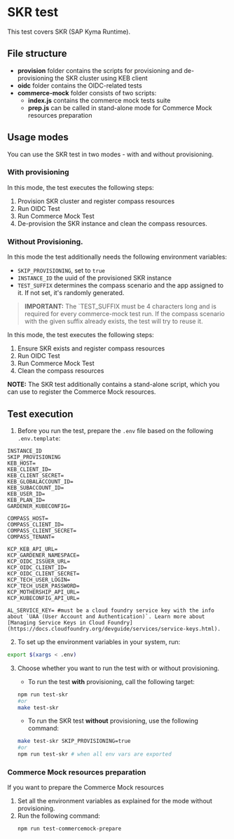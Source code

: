 # SKR test

This test covers SKR (SAP Kyma Runtime).

## File structure
- **provision** folder contains the scripts for provisioning and de-provisioning the SKR cluster using KEB client
- **oidc** folder contains the OIDC-related tests
- **commerce-mock** folder consists of two scripts:
  - **index.js** contains the commerce mock tests suite
  - **prep.js** can be called in stand-alone mode for Commerce Mock resources preparation

## Usage modes

You can use the SKR test in two modes - with and without provisioning.

### With provisioning

In this mode, the test executes the following steps:

1. Provision SKR cluster and register compass resources
2. Run OIDC Test
3. Run Commerce Mock Test
4. De-provision the SKR instance and clean the compass resources.

### Without Provisioning.

In this mode the test additionally needs the following environment variables:
- `SKIP_PROVISIONING`, set to `true`
- `INSTANCE_ID` the uuid of the provisioned SKR instance
- `TEST_SUFFIX` determines the compass scenario and the app assigned to it. If not set, it's randomly generated.

>**IMPORTANT:** The `TEST_SUFFIX must be 4 characters long and is required for every commerce-mock test run. If the compass scenario with the given suffix already exists, the test will try to reuse it.

In this mode, the test executes the following steps:
1. Ensure SKR exists and register compass resources
2. Run OIDC Test
3. Run Commerce Mock Test
4. Clean the compass resources
 
**NOTE:** The SKR test additionally contains a stand-alone script, which you can use to register the Commerce Mock resources.

## Test execution

1. Before you run the test, prepare the `.env` file based on the following `.env.template`:
```
INSTANCE_ID
SKIP_PROVISIONING
KEB_HOST=
KEB_CLIENT_ID=
KEB_CLIENT_SECRET=
KEB_GLOBALACCOUNT_ID=
KEB_SUBACCOUNT_ID=
KEB_USER_ID=
KEB_PLAN_ID=
GARDENER_KUBECONFIG=

COMPASS_HOST=
COMPASS_CLIENT_ID=
COMPASS_CLIENT_SECRET=
COMPASS_TENANT=

KCP_KEB_API_URL=
KCP_GARDENER_NAMESPACE=
KCP_OIDC_ISSUER_URL=
KCP_OIDC_CLIENT_ID=
KCP_OIDC_CLIENT_SECRET=
KCP_TECH_USER_LOGIN=
KCP_TECH_USER_PASSWORD=
KCP_MOTHERSHIP_API_URL=
KCP_KUBECONFIG_API_URL=

AL_SERVICE_KEY= #must be a cloud foundry service key with the info about `UAA (User Account and Authentication)`. Learn more about [Managing Service Keys in Cloud Foundry](https://docs.cloudfoundry.org/devguide/services/service-keys.html).
```

2. To set up the environment variables in your system, run:

```bash
export $(xargs < .env)
```

3. Choose whether you want to run the test with or without provisioning.
   - To run the test **with** provisioning, call the following target:

    ```bash
    npm run test-skr
    #or
    make test-skr
    ```
    - To run the SKR test **without** provisioning, use the following command:

    ```bash
    make test-skr SKIP_PROVISIONING=true
    #or
    npm run test-skr # when all env vars are exported
    ```

### Commerce Mock resources preparation

If you want to prepare the Commerce Mock resources

1. Set all the environment variables as explained for the mode without provisioning.
2. Run the following command:
    ```bash
    npm run test-commercemock-prepare
    ```

